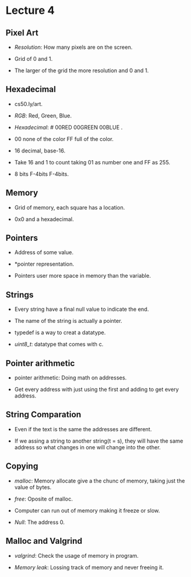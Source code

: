 # Lecture 4

## Pixel Art

- *Resolution*: How many pixels are on the screen.

- Grid of 0 and 1.

- The larger of the grid the more resolution and 0 and 1.

## Hexadecimal

- cs50.ly/art.

- *RGB*: Red, Green, Blue.

- *Hexadecimal*: # 00RED 00GREEN 00BLUE .

- 00 none of the color FF full of the color.

- 16 decimal, base-16.

- Take 16 and 1 to count taking 01 as number one and FF as 255.

- 8 bits F-4bits F-4bits.

## Memory

- Grid of memory, each square has a location.

- 0x0 and a hexadecimal.

## Pointers

- Address of some value.

- *pointer representation.

- Pointers user more space in memory than the variable.

## Strings

- Every string have a final null value to indicate the end.

- The name of the string is actually a pointer.

- typedef is a way to creat a datatype.

- *uint8_t*: datatype that comes with c.


## Pointer arithmetic

- pointer arithmetic: Doing math on addresses.

- Get every address with just using the first and adding to get every address.

## String Comparation

- Even if the text is the same the addresses are different.

- If we assing a string to another string(t = s), they will have the same address
  so what changes in one will change into the other.

## Copying

- *malloc*: Memory allocate give a the chunc of memory, taking just the value of bytes.

- *free*: Oposite of malloc.

- Computer can run out of memory making it freeze or slow.

- *Null*: The address 0.

## Malloc and Valgrind

- *valgrind*: Check the usage of memory in program.

- *Memory leak*: Lossing track of memory and never freeing it.